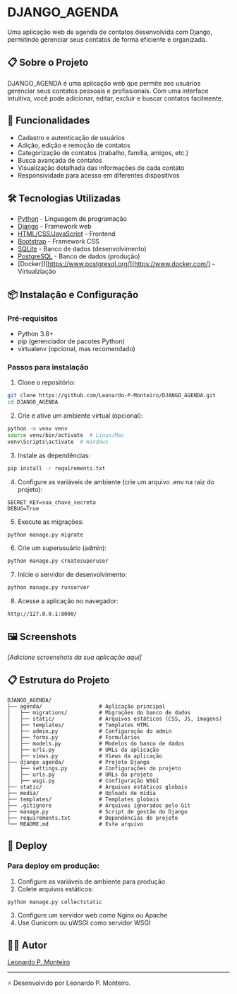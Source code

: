 # DJANGO_AGENDA

Uma aplicação web de agenda de contatos desenvolvida com Django, permitindo gerenciar seus contatos de forma eficiente e organizada.

## 📋 Sobre o Projeto

DJANGO_AGENDA é uma aplicação web que permite aos usuários gerenciar seus contatos pessoais e profissionais. Com uma interface intuitiva, você pode adicionar, editar, excluir e buscar contatos facilmente.

## 🚀 Funcionalidades

- Cadastro e autenticação de usuários
- Adição, edição e remoção de contatos
- Categorização de contatos (trabalho, família, amigos, etc.)
- Busca avançada de contatos
- Visualização detalhada das informações de cada contato
- Responsividade para acesso em diferentes dispositivos

## 🛠️ Tecnologias Utilizadas

- [Python](https://www.python.org/) - Linguagem de programação
- [Django](https://www.djangoproject.com/) - Framework web
- [HTML/CSS/JavaScript](https://developer.mozilla.org/) - Frontend
- [Bootstrap](https://getbootstrap.com/) - Framework CSS
- [SQLite](https://www.sqlite.org/) - Banco de dados (desenvolvimento)
- [PostgreSQL](https://www.postgresql.org/) - Banco de dados (produção)
- [Docker]([https://www.postgresql.org/](https://www.docker.com/) - Virtualziação

## 📦 Instalação e Configuração

### Pré-requisitos

- Python 3.8+
- pip (gerenciador de pacotes Python)
- virtualenv (opcional, mas recomendado)

### Passos para instalação

1. Clone o repositório:
```bash
git clone https://github.com/Leonardo-P-Monteiro/DJANGO_AGENDA.git
cd DJANGO_AGENDA
```

2. Crie e ative um ambiente virtual (opcional):
```bash
python -m venv venv
source venv/bin/activate  # Linux/Mac
venv\Scripts\activate  # Windows
```

3. Instale as dependências:
```bash
pip install -r requirements.txt
```

4. Configure as variáveis de ambiente (crie um arquivo .env na raiz do projeto):
```
SECRET_KEY=sua_chave_secreta
DEBUG=True
```

5. Execute as migrações:
```bash
python manage.py migrate
```

6. Crie um superusuário (admin):
```bash
python manage.py createsuperuser
```

7. Inicie o servidor de desenvolvimento:
```bash
python manage.py runserver
```

8. Acesse a aplicação no navegador:
```
http://127.0.0.1:8000/
```

## 🖼️ Screenshots

*[Adicione screenshots da sua aplicação aqui]*

## 📋 Estrutura do Projeto

```
DJANGO_AGENDA/
├── agenda/                  # Aplicação principal
│   ├── migrations/          # Migrações do banco de dados
│   ├── static/              # Arquivos estáticos (CSS, JS, imagens)
│   ├── templates/           # Templates HTML
│   ├── admin.py             # Configuração do admin
│   ├── forms.py             # Formulários
│   ├── models.py            # Modelos do banco de dados
│   ├── urls.py              # URLs da aplicação
│   ├── views.py             # Views da aplicação
├── django_agenda/           # Projeto Django
│   ├── settings.py          # Configurações do projeto
│   ├── urls.py              # URLs do projeto
│   ├── wsgi.py              # Configuração WSGI
├── static/                  # Arquivos estáticos globais
├── media/                   # Uploads de mídia
├── templates/               # Templates globais
├── .gitignore               # Arquivos ignorados pelo Git
├── manage.py                # Script de gestão do Django
├── requirements.txt         # Dependências do projeto
└── README.md                # Este arquivo
```

## 🚀 Deploy

### Para deploy em produção:

1. Configure as variáveis de ambiente para produção
2. Colete arquivos estáticos:
```bash
python manage.py collectstatic
```
3. Configure um servidor web como Nginx ou Apache
4. Use Gunicorn ou uWSGI como servidor WSGI

## 👨‍💻 Autor

[Leonardo P. Monteiro](https://github.com/Leonardo-P-Monteiro)

---

⭐️ Desenvolvido por Leonardo P. Monteiro.
